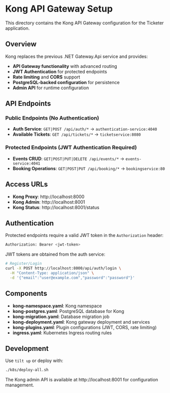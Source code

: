 # Kong API Gateway Setup

This directory contains the Kong API Gateway configuration for the Ticketer application.

## Overview

Kong replaces the previous .NET Gateway.Api service and provides:

- **API Gateway functionality** with advanced routing
- **JWT Authentication** for protected endpoints  
- **Rate limiting** and **CORS** support
- **PostgreSQL-backed configuration** for persistence
- **Admin API** for runtime configuration

## API Endpoints

### Public Endpoints (No Authentication)
- **Auth Service**: `GET|POST /api/auth/*` → `authentication-service:4040`
- **Available Tickets**: `GET /api/tickets/*` → `ticketservice:8080`

### Protected Endpoints (JWT Authentication Required)
- **Events CRUD**: `GET|POST|PUT|DELETE /api/events/*` → `events-service:4041`
- **Booking Operations**: `GET|POST|PUT /api/booking/*` → `bookingservice:80`

## Access URLs

- **Kong Proxy**: http://localhost:8000
- **Kong Admin**: http://localhost:8001  
- **Kong Status**: http://localhost:8001/status

## Authentication

Protected endpoints require a valid JWT token in the `Authorization` header:

```bash
Authorization: Bearer <jwt-token>
```

JWT tokens are obtained from the auth service:

```bash
# Register/Login
curl -X POST http://localhost:8000/api/auth/login \
  -H "Content-Type: application/json" \
  -d '{"email":"user@example.com","password":"password"}'
```

## Components

- **kong-namespace.yaml**: Kong namespace
- **kong-postgres.yaml**: PostgreSQL database for Kong
- **kong-migration.yaml**: Database migration job
- **kong-deployment.yaml**: Kong gateway deployment and services
- **kong-plugins.yaml**: Plugin configurations (JWT, CORS, rate limiting)
- **ingress.yaml**: Kubernetes Ingress routing rules

## Development

Use `tilt up` or deploy with:

```bash
./k8s/deploy-all.sh
```

The Kong admin API is available at http://localhost:8001 for configuration management.